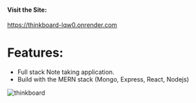#### Visit the Site: 
https://thinkboard-lqw0.onrender.com


# Features: 
 - Full stack Note taking application.
 - Build with the MERN stack (Mongo, Express, React, Nodejs)

![thinkboard](https://github.com/user-attachments/assets/4d447cac-96bd-48fb-a5c3-ed48c4d5f953)


